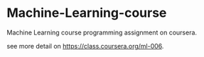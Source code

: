 Machine-Learning-course
=======================

Machine Learning course programming assignment on coursera.

see more detail on https://class.coursera.org/ml-006.
